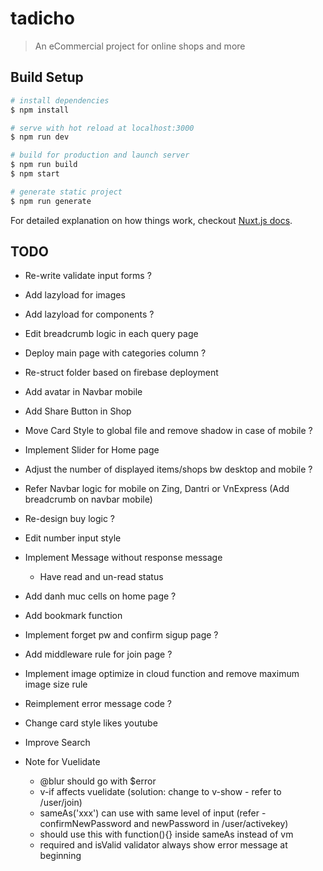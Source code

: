# tadicho

> An eCommercial project for online shops and more

## Build Setup

``` bash
# install dependencies
$ npm install

# serve with hot reload at localhost:3000
$ npm run dev

# build for production and launch server
$ npm run build
$ npm start

# generate static project
$ npm run generate
```

For detailed explanation on how things work, checkout [Nuxt.js docs](https://nuxtjs.org).

## TODO

* Re-write validate input forms ?
* Add lazyload for images
* Add lazyload for components ?
* Edit breadcrumb logic in each query page
* Deploy main page with categories column ?
* Re-struct folder based on firebase deployment
* Add avatar in Navbar mobile
* Add Share Button in Shop
* Move Card Style to global file and remove shadow in case of mobile ?
* Implement Slider for Home page
* Adjust the number of displayed items/shops bw desktop and mobile ?
* Refer Navbar logic for mobile on Zing, Dantri or VnExpress (Add breadcrumb on navbar mobile)
* Re-design buy logic ?
* Edit number input style
* Implement Message without response message
  * Have read and un-read status
* Add danh muc cells on home page ?
* Add bookmark function
* Implement forget pw and confirm sigup page ?
* Add middleware rule for join page ?
* Implement image optimize in cloud function and remove maximum image size rule
* Reimplement error message code ?
* Change card style likes youtube
* Improve Search

* Note for Vuelidate
  * @blur should go with $error
  * v-if affects vuelidate (solution: change to v-show - refer to /user/join)
  * sameAs('xxx') can use with same level of input (refer - confirmNewPassword and newPassword in /user/activekey)
  * should use this with function(){} inside sameAs instead of vm
  * required and isValid validator always show error message at beginning